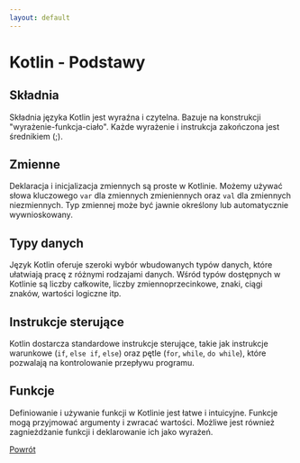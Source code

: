 ```yaml
---
layout: default
---
```


# Kotlin - Podstawy

## Składnia
Składnia języka Kotlin jest wyraźna i czytelna. Bazuje na konstrukcji "wyrażenie-funkcja-ciało". Każde wyrażenie i instrukcja zakończona jest średnikiem (;).

## Zmienne
Deklaracja i inicjalizacja zmiennych są proste w Kotlinie. Możemy używać słowa kluczowego `var` dla zmiennych zmieniennych oraz `val` dla zmiennych niezmiennych. Typ zmiennej może być jawnie określony lub automatycznie wywnioskowany.

## Typy danych
Język Kotlin oferuje szeroki wybór wbudowanych typów danych, które ułatwiają pracę z różnymi rodzajami danych. Wśród typów dostępnych w Kotlinie są liczby całkowite, liczby zmiennoprzecinkowe, znaki, ciągi znaków, wartości logiczne itp.

## Instrukcje sterujące
Kotlin dostarcza standardowe instrukcje sterujące, takie jak instrukcje warunkowe (`if`, `else if`, `else`) oraz pętle (`for`, `while`, `do while`), które pozwalają na kontrolowanie przepływu programu.

## Funkcje
Definiowanie i używanie funkcji w Kotlinie jest łatwe i intuicyjne. Funkcje mogą przyjmować argumenty i zwracać wartości. Możliwe jest również zagnieżdżanie funkcji i deklarowanie ich jako wyrażeń.

[Powrót](../)
